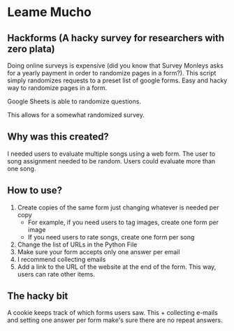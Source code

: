 # Leame Mucho

## Hackforms (A hacky survey for researchers with zero plata)

Doing online surveys is expensive
(did you know that Survey Monleys asks for a yearly payment in order to randomize pages in a form?).
This script simply randomizes requests to a preset list of google forms. Easy and hacky way to
randomize pages in a form.

Google Sheets is able to randomize questions.

This allows for a somewhat randomized survey.

## Why was this created?

I needed users to evaluate multiple songs using a web form. The user to song assignment needed
to be random. Users could evaluate more than one song.

## How to use?

1. Create copies of the same form just changing whatever is needed per copy
    - For example, if you need users to tag images, create one form per image
    - If you need users to rate songs, create one form per song
1. Change the list of URLs in the Python File
1. Make sure your form accepts only one answer per email
1. I recommend collecting emails
1. Add a link to the URL of the website at the end of the form. This way, users can rate other items.

## The hacky bit

A cookie keeps track of which forms users saw. This + collecting e-mails and setting one answer
per form make's sure there are no repeat answers. 
